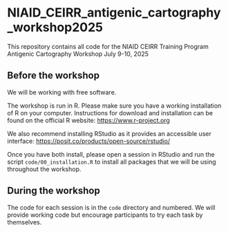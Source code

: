 # NIAID_CEIRR_antigenic_cartography_workshop2025
This repository contains all code for the NIAID CEIRR Training Program Antigenic Cartography Workshop July 9-10, 2025



## Before the workshop

We will be working with free software.

The workshop is run in R. Please make sure you have a working installation of R 
on your computer. Instructions for download and installation can be found 
on the official R website: https://www.r-project.org

We also recommend installing RStudio as it provides an accessible user interface: https://posit.co/products/open-source/rstudio/

Once you have both install, please open a session in RStudio and run the script `code/00_installation.R` to install all 
packages that we will be using throughout the workshop.

## During the workshop

The code for each session is in the `code` directory and numbered. We will provide working code but encourage 
participants to try each task by themselves.



